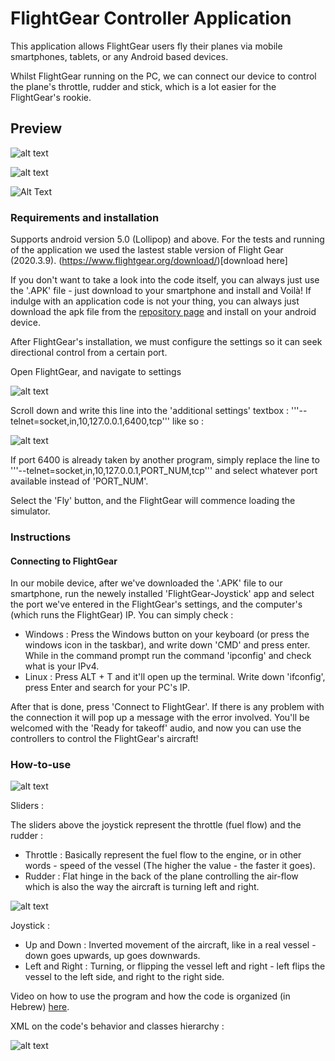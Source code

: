 # FlightGear Controller Application

This application allows FlightGear users fly their planes via mobile smartphones, tablets, or any Android based devices.

Whilst FlightGear running on the PC, we can connect our device to control the plane's throttle, rudder and stick, which is a lot easier for the FlightGear's rookie.

## Preview 

![alt text](https://github.com/eladoni1/Pictures_FG_Controller/blob/main/Controller.jpeg?raw=true)


![alt text](https://github.com/eladoni1/Pictures_FG_Controller/blob/main/Connection.jpeg?raw=true)


![Alt Text](https://github.com/eladoni1/Pictures_FG_Controller/blob/main/newGif.gif?raw=true)




### Requirements and installation

Supports android version 5.0 (Lollipop) and above.
For the tests and running of the application we used the lastest stable version of Flight Gear (2020.3.9). (https://www.flightgear.org/download/)[download here]

If you don't want to take a look into the code itself, you can always just use the '.APK' file - just download to your smartphone and install and Voilà!
If indulge with an application code is not your thing, you can always just download the apk file from the [repository page](https://github.com/YairLevi/FlightGear-Controller) and install on your android device.


After FlightGear's installation, we must configure the settings so it can seek directional control from a certain port.

Open FlightGear, and navigate to settings 

![alt text](https://github.com/eladoni1/Pictures_FG_Controller/blob/main/Select_Settings.png?raw=true)

Scroll down and write this line into the 'additional settings' textbox : '''--telnet=socket,in,10,127.0.0.1,6400,tcp''' like so :

![alt text](https://github.com/eladoni1/Pictures_FG_Controller/blob/main/additional_settings.PNG?raw=true)

If port 6400 is already taken by another program, simply replace the line to '''--telnet=socket,in,10,127.0.0.1,PORT_NUM,tcp''' and select whatever port available instead of 'PORT_NUM'.

Select the 'Fly' button, and the FlightGear will commence loading the simulator.



### Instructions

#### Connecting to FlightGear

In our mobile device, after we've downloaded the '.APK' file to our smartphone, run the newely installed 'FlightGear-Joystick' app and select the port we've entered in the FlightGear's settings, and the computer's (which runs the FlightGear) IP. You can simply check :
- Windows : Press the Windows button on your keyboard (or press the windows icon in the taskbar), and write down 'CMD' and press enter. While in the command prompt run the command 'ipconfig' and check what is your IPv4.
- Linux : Press ALT + T and it'll open up the terminal. Write down 'ifconfig', press Enter and search for your PC's IP.

After that is done, press 'Connect to FlightGear'. If there is any problem with the connection it will pop up a message with the error involved.
You'll be welcomed with the 'Ready for takeoff' audio, and now you can use the controllers to control the FlightGear's aircraft!


### How-to-use

![alt text](https://github.com/eladoni1/Pictures_FG_Controller/blob/main/Sliders.jpg?raw=true)

Sliders :

The sliders above the joystick represent the throttle (fuel flow) and the rudder :
- Throttle : Basically represent the fuel flow to the engine, or in other words - speed of the vessel (The higher the value - the faster it goes).
- Rudder : Flat hinge in the back of the plane controlling the air-flow which is also the way the aircraft is turning left and right.

![alt text](https://github.com/eladoni1/Pictures_FG_Controller/blob/main/base.png?raw=true)

Joystick :
- Up and Down : Inverted movement of the aircraft, like in a real vessel - down goes upwards, up goes downwards.
- Left and Right : Turning, or flipping the vessel left and right - left flips the vessel to the left side, and right to the right side.

Video on how to use the program and how the code is organized (in Hebrew) [here](https://www.youtube.com/watch?v=cv0r8JrFNGw&ab_channel=YairLevi).

XML on the code's behavior and classes hierarchy :

![alt text](https://github.com/eladoni1/Pictures_FG_Controller/blob/main/XML.PNG?raw=true)


